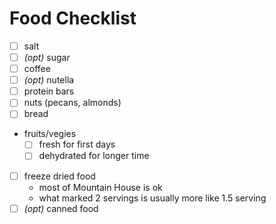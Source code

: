 # Food Checklist

- [ ] salt
- [ ] _(opt)_ sugar
- [ ] coffee
- [ ] _(opt)_ nutella
- [ ] protein bars
- [ ] nuts (pecans, almonds)
- [ ] bread
- fruits/vegies
  - [ ] fresh for first days
  - [ ] dehydrated for longer time
- [ ] freeze dried food
  - most of Mountain House is ok
  - what marked 2 servings is usually more like 1.5 serving
- [ ] _(opt)_ canned food
